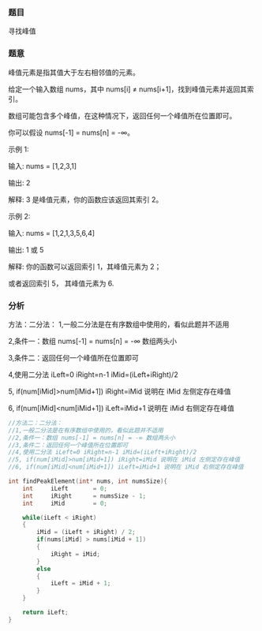### 题目
寻找峰值

### 题意
峰值元素是指其值大于左右相邻值的元素。

给定一个输入数组 nums，其中 nums[i] ≠ nums[i+1]，找到峰值元素并返回其索引。

数组可能包含多个峰值，在这种情况下，返回任何一个峰值所在位置即可。

你可以假设 nums[-1] = nums[n] = -∞。

示例 1:

输入: nums = [1,2,3,1]

输出: 2

解释: 3 是峰值元素，你的函数应该返回其索引 2。

示例 2:

输入: nums = [1,2,1,3,5,6,4]

输出: 1 或 5 

解释: 你的函数可以返回索引 1，其峰值元素为 2；

或者返回索引 5， 其峰值元素为 6.
### 分析
方法：二分法：
1,一般二分法是在有序数组中使用的，看似此题并不适用

2,条件一：数组 nums[-1] = nums[n] = -∞ 数组两头小

3,条件二：返回任何一个峰值所在位置即可

4,使用二分法 iLeft=0 iRight=n-1 iMid=(iLeft+iRight)/2

5, if(num[iMid]>num[iMid+1]) iRight=iMid 说明在 iMid 左侧定存在峰值

6, if(num[iMid]<num[iMid+1]) iLeft=iMid+1 说明在 iMid 右侧定存在峰值      

~~~ c
//方法二：二分法：
//1,一般二分法是在有序数组中使用的，看似此题并不适用
//2,条件一：数组 nums[-1] = nums[n] = -∞ 数组两头小
//3,条件二：返回任何一个峰值所在位置即可
//4,使用二分法 iLeft=0 iRight=n-1 iMid=(iLeft+iRight)/2 
//5, if(num[iMid]>num[iMid+1]) iRight=iMid 说明在 iMid 左侧定存在峰值
//6, if(num[iMid]<num[iMid+1]) iLeft=iMid+1 说明在 iMid 右侧定存在峰值

int findPeakElement(int* nums, int numsSize){
    int     iLeft       = 0;
    int     iRight      = numsSize - 1;
    int     iMid        = 0;

    while(iLeft < iRight)
    {
        iMid = (iLeft + iRight) / 2;  
        if(nums[iMid] > nums[iMid + 1])
        {
            iRight = iMid;
        }
        else
        {
            iLeft = iMid + 1;
        }
    }

    return iLeft;
}
~~~
